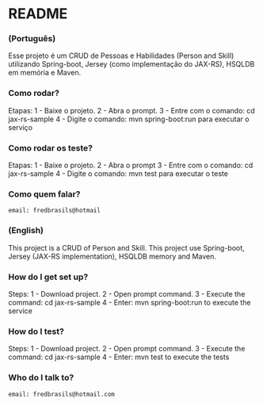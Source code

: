 # README #

### (Português) ###
Esse projeto é um CRUD de Pessoas e Habilidades (Person and Skill) utilizando Spring-boot,
Jersey (como implementação do JAX-RS), HSQLDB em memória e Maven.

### Como rodar? ###

Etapas:
	1 - Baixe o projeto.
	2 - Abra o prompt. 
	3 - Entre com o comando: cd jax-rs-sample
	4 - Digite o comando: mvn spring-boot:run para executar o serviço

	
### Como rodar os teste? ###

Etapas:
	1 - Baixe o projeto.
	2 - Abra o prompt 
	3 - Entre com o comando: cd jax-rs-sample
	4 - Digite o comando: mvn test para executar o teste

### Como quem falar? ###
	
	email: fredbrasils@hotmail
	
### (English) ###

This project is a CRUD of Person and Skill.
This project use Spring-boot, Jersey (JAX-RS implementation), HSQLDB memory and Maven.	

### How do I get set up? ###

Steps:
	1 - Download project.
	2 - Open prompt command. 
	3 - Execute the command: cd jax-rs-sample
	4 - Enter: mvn spring-boot:run to execute the service

### How do I test? ###

Steps:
	1 - Download project.
	2 - Open prompt command. 
	3 - Execute the command: cd jax-rs-sample
	4 - Enter: mvn test to execute the tests
	
### Who do I talk to? ###

	email: fredbrasils@hotmail.com